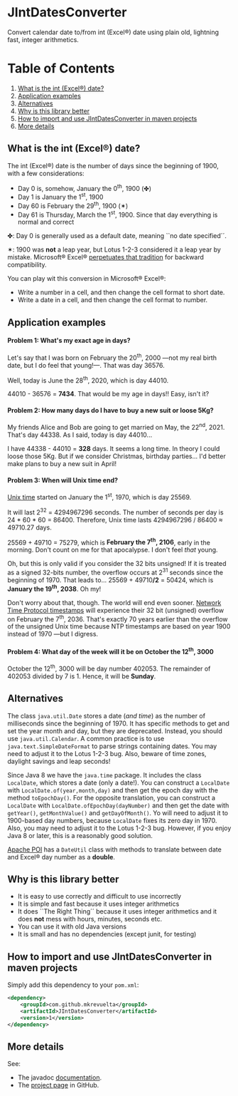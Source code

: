 # JIntDatesConverter
Convert calendar date to/from int (Excel&reg;) date using plain old, lightning fast, integer arithmetics.

# Table of Contents
1. [What is the int (Excel&reg;) date?](#What-is-the-int-Excel-date)
2. [Application examples](#Application-examples)
3. [Alternatives](#Alternatives)
4. [Why is this library better](#Why-is-this-library-better)
5. [How to import and use JIntDatesConverter in maven projects](#How-to-import-and-use-JIntDatesConverter-in-maven-projects)
6. [More details](#More-details)

## What is the int (Excel&reg;) date?

The int (Excel&reg;) date is the number of days since the beginning of 1900, with a few considerations:

* Day 0 is, somehow, January the 0<sup>th</sup>, 1900 (&#x2724;)
* Day 1 is January the 1<sup>st</sup>, 1900
* Day 60 is February the 29<sup>th</sup>, 1900 (&sext;)
* Day 61 is Thursday, March the 1<sup>st</sup>, 1900. Since that day everything is normal and correct

&#x2724;: Day 0 is generally used as a default date, meaning ``no date specified´´.

&sext;: 1900 was **not** a leap year, but Lotus 1-2-3 considered it a leap year by mistake. Microsoft&reg; Excel&reg; [perpetuates that tradition](https://docs.microsoft.com/en-us/office/troubleshoot/excel/wrongly-assumes-1900-is-leap-year) for backward compatibility.

You can play wit this conversion in Microsoft&reg; Excel&reg;:
* Write a number in a cell, and then change the cell format to short date.
* Write a date in a cell, and then change the cell format to number.

## Application examples

#### Problem 1: What's my exact age in days?

Let's say that I was born on February the 20<sup>th</sup>, 2000 &mdash;not my real birth date, but I do feel that young!&mdash;. That was day 36576.

Well, today is June the 28<sup>th</sup>, 2020, which is day 44010.

44010 - 36576 = **7434**. That would be my age in days!! Easy, isn't it?

#### Problem 2: How many days do I have to buy a new suit or loose 5Kg?

My friends Alice and Bob are going to get married on May, the 22<sup>nd</sup>, 2021. That's day 44338. As I said, today is day 44010...

I have 44338 - 44010 = **328** days. It seems a long time. In theory I could loose those 5Kg. But if we consider Christmas, birthday parties... I'd better make plans to buy a new suit in April!

#### Problem 3: When will Unix time end?

[Unix time](https://en.wikipedia.org/wiki/Unix_time) started on January the 1<sup>st</sup>, 1970, which is day 25569.

It will last 2<sup>32</sup> = 4294967296 seconds. The number of seconds per day is 24 * 60 * 60 = 86400. Therefore, Unix time lasts 4294967296 / 86400 &asymp; 49710.27 days.

25569 + 49710 = 75279, which is **February the 7<sup>th</sup>, 2106**, early in the morning. Don't count on me for that apocalypse. I don't feel *that* young.

Oh, but this is only valid if you consider the 32 bits unsigned! If it is treated as a signed 32-bits number, the overflow occurs at 2<sup>31</sup> seconds since the beginning of 1970. That leads to... 25569 + 49710<b>/2</b> = 50424, which is **January the 19<sup>th</sup>, 2038**. Oh my!

Don't worry about that, though. The world will end even sooner. [Network Time Protocol timestamps](https://en.wikipedia.org/wiki/Network_Time_Protocol#Timestamps) will experience their 32 bit (unsigned) overflow on February the 7<sup>th</sup>, 2036. That's exactly 70 years earlier than the overflow of the unsigned Unix time because NTP timestamps are based on year 1900 instead of 1970 &mdash;but I digress.

#### Problem 4: What day of the week will it be on October the 12<sup>th</sup>, 3000

October the 12<sup>th</sup>, 3000 will be day number 402053. The remainder of 402053 divided by 7 is 1. Hence, it will be <b>Sunday</b>.

## Alternatives

The class `java.util.Date` stores a date (*and time*) as the number of milliseconds since the beginning of 1970. It has specific methods to get and set the year month and day, but they are deprecated. Instead, you should use `java.util.Calendar`. A common practice is to use `java.text.SimpleDateFormat` to parse strings containing dates. You may need to adjust it to the Lotus 1-2-3 bug. Also, beware of time zones, daylight savings and leap seconds!

Since Java 8 we have the `java.time` package. It includes the class `LocalDate`, which stores a date (only a date!). You can construct a `LocalDate` with `LocalDate.of(year,month,day)` and then get the epoch day with the method `toEpochDay()`. For the opposite translation, you can construct a `LocalDate` with `LocalDate.ofEpochDay(dayNumber)` and then get the date with `getYear()`, `getMonthValue()` and `getDayOfMonth()`. Yo will need to adjust it to 1900-based day numbers, because `LocalDate` fixes its zero day in 1970. Also, you may need to adjust it to the Lotus 1-2-3 bug. However, if you enjoy Java 8 or later, this is a reasonably good solution.

[Apache POI](https://poi.apache.org/) has a `DateUtil` class with methods to translate between date and Excel&reg; day number as a **double**.

## Why is this library better

* It is easy to use correctly and difficult to use incorrectly
* It is simple and fast because it uses integer arithmetics
* It does ``The Right Thing´´ because it uses integer arithmetics and it does **not** mess with hours, minutes, seconds etc.
* You can use it with old Java versions
* It is small and has no dependencies (except junit, for testing)

## How to import and use JIntDatesConverter in maven projects

Simply add this dependency to your `pom.xml`:

```XML
<dependency>
    <groupId>com.github.mkrevuelta</groupId>
    <artifactId>JIntDatesConverter</artifactId>
    <version>1</version>
</dependency>
```

## More details

See:
* The javadoc [documentation](https://mkrevuelta.github.io/JIntDatesConverter/docs/index.html).
* The [project page](https://github.com/mkrevuelta/JIntDatesConverter) in GitHub.
